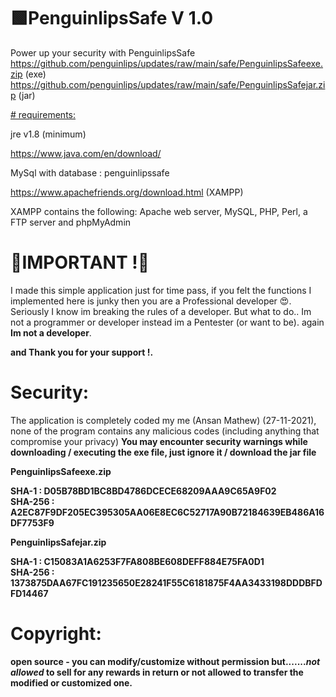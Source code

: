 # 🟩PenguinlipsSafe V 1.0
Power up your security with PenguinlipsSafe<br>
https://github.com/penguinlips/updates/raw/main/safe/PenguinlipsSafeexe.zip (exe)<br>
https://github.com/penguinlips/updates/raw/main/safe/PenguinlipsSafejar.zip (jar)

<u># requirements:</u>

jre v1.8 (minimum)

https://www.java.com/en/download/



MySql with database : penguinlipssafe

https://www.apachefriends.org/download.html (XAMPP)

XAMPP contains the following:
Apache web server, MySQL, PHP, Perl, a FTP server and phpMyAdmin


# 🔰IMPORTANT !🔰

I made this simple application just for time pass, if you felt the functions I implemented here is junky then you are a Professional developer 😍. Seriously I know im breaking the rules of a developer. But what to do.. Im not a programmer or developer instead im a Pentester (or want to be). again <b>Im not a developer</b>.


<b>and Thank you for your support !.</b>


# Security:

The application is completely coded my me (Ansan Mathew) (27-11-2021), none of the program contains any malicious codes (including anything that compromise your privacy)
<b>You may encounter security warnings while downloading / executing the exe file, just ignore it / download the jar file<b>



<b>PenguinlipsSafeexe.zip</b>

SHA-1 : D05B78BD1BC8BD4786DCECE68209AAA9C65A9F02<br>
SHA-256 : A2EC87F9DF205EC395305AA06E8EC6C52717A90B72184639EB486A16DF7753F9


<b>PenguinlipsSafejar.zip</b>

SHA-1 : C15083A1A6253F7FA808BE608DEFF884E75FA0D1<br>
SHA-256 : 1373875DAA67FC191235650E28241F55C6181875F4AA3433198DDDBFDFD14467




# Copyright:

open source - you can modify/customize without permission but.......*not allowed* to sell for any rewards in return or not allowed to transfer the modified or customized one.

